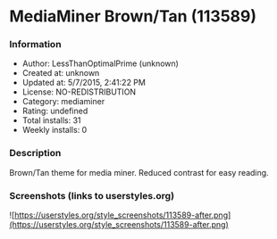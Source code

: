 # MediaMiner Brown/Tan (113589)

### Information
- Author: LessThanOptimalPrime (unknown)
- Created at: unknown
- Updated at: 5/7/2015, 2:41:22 PM
- License: NO-REDISTRIBUTION
- Category: mediaminer
- Rating: undefined
- Total installs: 31
- Weekly installs: 0


### Description
Brown/Tan theme for media miner.  Reduced contrast for easy reading.


### Screenshots (links to userstyles.org)
![https://userstyles.org/style_screenshots/113589-after.png](https://userstyles.org/style_screenshots/113589-after.png)


